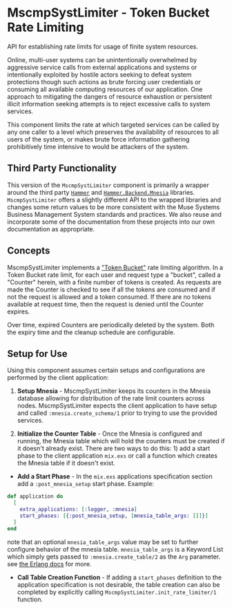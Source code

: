 # MscmpSystLimiter - Token Bucket Rate Limiting

API for establishing rate limits for usage of finite system resources.

Online, multi-user systems can be unintentionally overwhelmed by aggressive
service calls from external applications and systems or intentionally
exploited by hostile actors seeking to defeat system protections though such
actions as brute forcing user credentials or consuming all available computing
resources of our application.  One approach to mitigating the dangers of
resource exhaustion or persistent illicit information seeking attempts is to
reject excessive calls to system services.

This component limits the rate at which targeted services can be called by
any one caller to a level which preserves the availability of resources to
all users of the system, or makes brute force information gathering
prohibitively time intensive to would be attackers of the system.

## Third Party Functionality

This version of the `MscmpSystLimiter` component is primarily a wrapper
around the third party [`Hammer`](https://github.com/ExHammer/hammer) and
[`Hammer.Backend.Mnesia`](https://github.com/ExHammer/hammer-backend-mnesia)
libraries.  `MscmpSystLimiter` offers a slightly different API to the
wrapped libraries and changes some return values to be more consistent with
the Muse Systems Business Management System standards and practices.  We also
reuse and incorporate some of the documentation from these projects into our
own documentation as appropriate.

## Concepts

MscmpSystLimiter implements a ["Token Bucket"](https://en.wikipedia.org/wiki/Token_bucket)
rate limiting algorithm.  In a Token Bucket rate limit, for each user and
request type a "bucket", called a "Counter" herein, with a finite
number of tokens is created.  As requests are made the Counter is checked to
see if all the tokens are consumed and if not the request is allowed and a
token consumed.  If there are no tokens available at request time, then the
request is denied until the Counter expires.

Over time, expired Counters are periodically deleted by the system.  Both the
expiry time and the cleanup schedule are configurable.

## Setup for Use

Using this component assumes certain setups and configurations are performed
by the client application:

1. __Setup Mnesia__ - MscmpSystLimiter keeps its counters in the Mnesia
database allowing for distribution of the rate limit counters across nodes.
MscmpSystLimiter expects the client application to have setup and called
`:mnesia.create_schema/1` prior to trying to use the provided services.

2. __Initialize the Counter Table__ - Once the Mnesia is configured and
running, the Mnesia table which will hold the counters must be created if it
doesn't already exist.  There are two ways to do this: 1) add a start phase to
the client application `mix.exs` or call a function which creates the Mnesia
table if it doesn't exist.

  * __Add a Start Phase__ - In the `mix.exs` applications specification
  section add a `:post_mnesia_setup` start phase.  Example:

  ```elixir
  def application do
    [
      extra_applications: [:logger, :mnesia]
      start_phases: [{:post_mnesia_setup, [mnesia_table_args: []]}]
    ]
  end
  ```
  note that an optional `mnesia_table_args` value may be set to further
  configure behavior of the mnesia table. `mnesia_table_args` is a
  Keyword List which simply gets passed to `:mnesia.create_table/2` as the
  `Arg` parameter.  see [the Erlang docs](https://www.erlang.org/doc/man/mnesia.html#create_table-2)
  for more.

  * __Call Table Creation Function__ - If adding a `start_phases` definition
  to the application specification is not desirable, the table creation can
  also be completed by explicitly calling
  `MscmpSystLimiter.init_rate_limiter/1` function.
